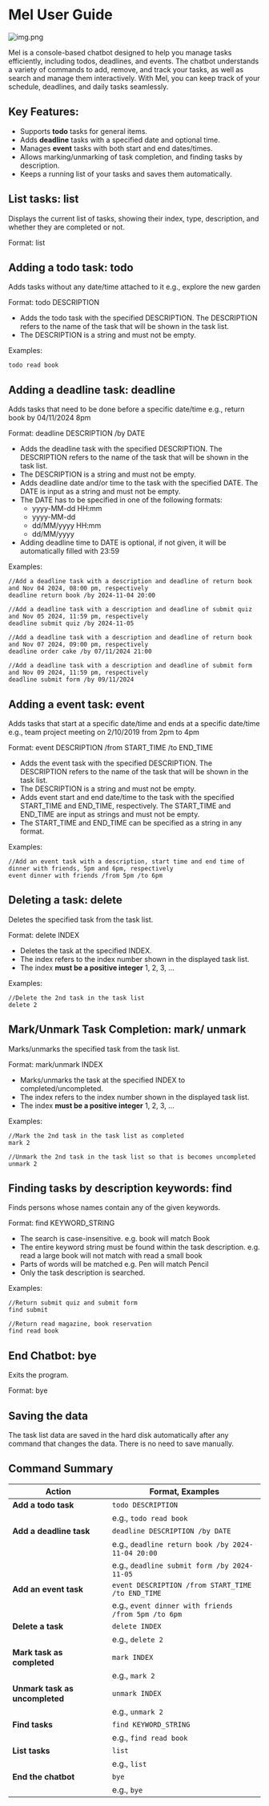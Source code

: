 # Mel User Guide


![img.png](img.png)

Mel is a console-based chatbot designed to help you manage tasks efficiently, including todos, deadlines, and events. The chatbot understands a variety of commands to add, remove, and track your tasks, as well as search and manage them interactively. With Mel, you can keep track of your schedule, deadlines, and daily tasks seamlessly.

## Key Features:

- Supports **todo** tasks for general items.
- Adds **deadline** tasks with a specified date and optional time.
- Manages **event** tasks with both start and end dates/times.
- Allows marking/unmarking of task completion, and finding tasks by description. 
- Keeps a running list of your tasks and saves them automatically.

## List tasks: list

Displays the current list of tasks, showing their index, type, description, and whether they are completed or not.

Format: list

## Adding a todo task: todo

Adds tasks without any date/time attached to it e.g., explore the new garden

Format: todo DESCRIPTION
- Adds the todo task with the specified DESCRIPTION. The DESCRIPTION refers to the name of the task that will be shown in the task list. 
- The DESCRIPTION is a string and must not be empty.

Examples:

    todo read book


## Adding a deadline task: deadline

Adds tasks that need to be done before a specific date/time e.g., return book by 04/11/2024 8pm

Format: deadline DESCRIPTION /by DATE
- Adds the deadline task with the specified DESCRIPTION. The DESCRIPTION refers to the name of the task that will be shown in the task list.
- The DESCRIPTION is a string and must not be empty.
- Adds deadline date and/or time to the task with the specified DATE. The DATE is input as a string and must not be empty.
- The DATE has to be specified in one of the following formats:
  - yyyy-MM-dd HH:mm 
  - yyyy-MM-dd 
  - dd/MM/yyyy HH:mm 
  - dd/MM/yyyy 
- Adding deadline time to DATE is optional, if not given, it will be automatically filled with 23:59


Examples:

    //Add a deadline task with a description and deadline of return book and Nov 04 2024, 08:00 pm, respectively
    deadline return book /by 2024-11-04 20:00 

    //Add a deadline task with a description and deadline of submit quiz and Nov 05 2024, 11:59 pm, respectively
    deadline submit quiz /by 2024-11-05

    //Add a deadline task with a description and deadline of return book and Nov 07 2024, 09:00 pm, respectively
    deadline order cake /by 07/11/2024 21:00 

    //Add a deadline task with a description and deadline of submit form and Nov 09 2024, 11:59 pm, respectively
    deadline submit form /by 09/11/2024 

## Adding a event task: event

Adds tasks that start at a specific date/time and ends at a specific date/time e.g., team project meeting on 2/10/2019 from 2pm to 4pm

Format: event DESCRIPTION /from START_TIME /to END_TIME
- Adds the event task with the specified DESCRIPTION. The DESCRIPTION refers to the name of the task that will be shown in the task list.
- The DESCRIPTION is a string and must not be empty.
- Adds event start and end date/time to the task with the specified START_TIME and END_TIME, respectively. The START_TIME and END_TIME are input as strings and must not be empty.
- The START_TIME and END_TIME can be specified as a string in any format.


Examples:
    
    //Add an event task with a description, start time and end time of dinner with friends, 5pm and 6pm, respectively
    event dinner with friends /from 5pm /to 6pm 

## Deleting a task: delete

Deletes the specified task from the task list.

Format: delete INDEX
- Deletes the task at the specified INDEX.
- The index refers to the index number shown in the displayed task list. 
- The index **must be a positive integer** 1, 2, 3, ...

Examples:

    //Delete the 2nd task in the task list
    delete 2 

## Mark/Unmark Task Completion: mark/ unmark

Marks/unmarks the specified task from the task list.

Format: mark/unmark INDEX
- Marks/unmarks the task at the specified INDEX to completed/uncompleted.
- The index refers to the index number shown in the displayed task list.
- The index **must be a positive integer** 1, 2, 3, ...

Examples:

    //Mark the 2nd task in the task list as completed
    mark 2 

    //Unmark the 2nd task in the task list so that is becomes uncompleted
    unmark 2 

## Finding tasks by description keywords: find

Finds persons whose names contain any of the given keywords.

Format: find KEYWORD_STRING
- The search is case-insensitive. e.g. book will match Book
- The entire keyword string must be found within the task description. e.g. read a large book will not match with read a small book
- Parts of words will be matched e.g. Pen will match Pencil
- Only the task description is searched.

Examples:

    //Return submit quiz and submit form
    find submit 

    //Return read magazine, book reservation
    find read book 

## End Chatbot: bye

Exits the program.

Format: bye

## Saving the data

The task list data are saved in the hard disk automatically after any command that changes the data. There is no need to save manually.

## Command Summary

| Action                         | Format, Examples                                    |
|--------------------------------|-----------------------------------------------------|
| **Add a todo task**            | `todo DESCRIPTION`                                  |
|                                | e.g., `todo read book`                              |
| **Add a deadline task**        | `deadline DESCRIPTION /by DATE`                     |
|                                | e.g., `deadline return book /by 2024-11-04 20:00`   |
|                                | e.g., `deadline submit form /by 2024-11-05`         |
| **Add an event task**          | `event DESCRIPTION /from START_TIME /to END_TIME`   |
|                                | e.g., `event dinner with friends /from 5pm /to 6pm` |
| **Delete a task**              | `delete INDEX`                                      |
|                                | e.g., `delete 2`                                    |
| **Mark task as completed**     | `mark INDEX`                                        |
|                                | e.g., `mark 2`                                      |
| **Unmark task as uncompleted** | `unmark INDEX`                                      |
|                                | e.g., `unmark 2`                                    |
| **Find tasks**                 | `find KEYWORD_STRING`                               |
|                                | e.g., `find read book`                              |
| **List tasks**                 | `list`                                              |
|                                | e.g., `list`                                        |
| **End the chatbot**            | `bye`                                               |
|                                | e.g., `bye`                                         |
